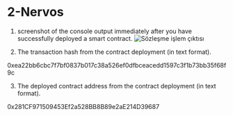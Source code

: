 # 2-Nervos
1) screenshot of the console output immediately after you have successfully deployed a smart contract.
![Sözleşme işlem çıktısı](https://user-images.githubusercontent.com/57771190/128775573-a4ff5cc3-4025-4304-9c99-df9608ea8247.PNG)

2) The transaction hash from the contract deployment (in text format).

0xea22bb6cbc7f7bf0837b017c38a526ef0dfbceacedd1597c3f1b73bb35f68f9c

3) The deployed contract address from the contract deployment (in text format).

0x281CF971509453Ef2a528BB8B89e2aE214D39687

